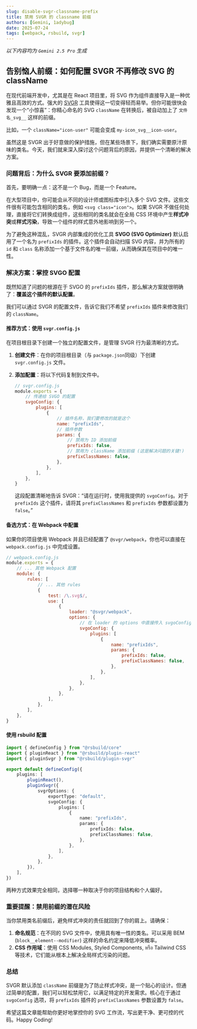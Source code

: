 ```yaml
---
slug: disable-svgr-classname-prefix
title: 禁用 SVGR 的 classname 前缀
authors: [Gemini, 1adybug]
date: 2025-07-24
tags: [webpack, rsbuild, svgr]
---
```


_以下内容均为 `Gemini 2.5 Pro` 生成_

## 告别恼人前缀：如何配置 SVGR 不再修改 SVG 的 className

在现代前端开发中，尤其是在 React 项目里，将 SVG 作为组件直接导入是一种优雅且高效的方式。强大的 [SVGR](https://react-svgr.com/) 工具使得这一切变得轻而易举。但你可能很快会发现一个“小惊喜”：你精心命名的 SVG `className` 在转换后，被自动加上了 `文件名_svg__` 这样的前缀。

比如，一个 `className="icon-user"` 可能会变成 `my-icon_svg__icon-user`。

虽然这是 SVGR 出于好意做的保护措施，但在某些场景下，我们确实需要原汁原味的类名。今天，我们就来深入探讨这个问题背后的原因，并提供一个清晰的解决方案。

### 问题背后：为什么 SVGR 要添加前缀？

首先，要明确一点：这不是一个 Bug，而是一个 Feature。

在大型项目中，你可能会从不同的设计师或图标库中引入多个 SVG 文件。这些文件很有可能包含相同的类名，例如 `<svg class="icon">`。如果 SVGR 不做任何处理，直接将它们转换成组件，这些相同的类名就会在全局 CSS 环境中产生**样式冲突**或**样式污染**，导致一个组件的样式意外地影响到另一个。

为了避免这种混乱，SVGR 内部集成的优化工具 **SVGO (SVG Optimizer)** 默认启用了一个名为 `prefixIds` 的插件。这个插件会自动扫描 SVG 内容，并为所有的 `id` 和 `class` 名称添加一个基于文件名的唯一前缀，从而确保其在项目中的唯一性。

### 解决方案：掌控 SVGO 配置

既然知道了问题的根源在于 SVGO 的 `prefixIds` 插件，那么解决方案就很明确了：**覆盖这个插件的默认配置**。

我们可以通过 SVGR 的配置文件，告诉它我们不希望 `prefixIds` 插件来修改我们的 `className`。

#### 推荐方式：使用 `svgr.config.js`

在项目根目录下创建一个独立的配置文件，是管理 SVGR 行为最清晰的方式。

1. **创建文件**：在你的项目根目录（与 `package.json`同级）下创建 `svgr.config.js` 文件。

2. **添加配置**：将以下代码复制到文件中。

    ```javascript
    // svgr.config.js
    module.exports = {
        // 传递给 SVGO 的配置
        svgoConfig: {
            plugins: [
                {
                    // 插件名称，我们要修改的就是这个
                    name: "prefixIds",
                    // 插件参数
                    params: {
                        // 禁用为 ID 添加前缀
                        prefixIds: false,
                        // 禁用为 className 添加前缀 (这是解决问题的关键!)
                        prefixClassNames: false,
                    },
                },
            ],
        },
    }
    ```

    这段配置清晰地告诉 SVGR：“请在运行时，使用我提供的 `svgoConfig`。对于 `prefixIds` 这个插件，请将其 `prefixClassNames` 和 `prefixIds` 参数都设置为 `false`。”

#### 备选方式：在 Webpack 中配置

如果你的项目使用 Webpack 并且已经配置了 `@svgr/webpack`，你也可以直接在 `webpack.config.js` 中完成设置。

```javascript
// webpack.config.js
module.exports = {
    // ... 其他 Webpack 配置
    module: {
        rules: [
            // ... 其他 rules
            {
                test: /\.svg$/,
                use: [
                    {
                        loader: "@svgr/webpack",
                        options: {
                            // 在 loader 的 options 中直接传入 svgoConfig
                            svgoConfig: {
                                plugins: [
                                    {
                                        name: "prefixIds",
                                        params: {
                                            prefixIds: false,
                                            prefixClassNames: false,
                                        },
                                    },
                                ],
                            },
                        },
                    },
                ],
            },
        ],
    },
}
```

#### 使用 rsbuild 配置

```typescript
import { defineConfig } from "@rsbuild/core"
import { pluginReact } from "@rsbuild/plugin-react"
import { pluginSvgr } from "@rsbuild/plugin-svgr"

export default defineConfig({
    plugins: [
        pluginReact(),
        pluginSvgr({
            svgrOptions: {
                exportType: "default",
                svgoConfig: {
                    plugins: [
                        {
                            name: "prefixIds",
                            params: {
                                prefixIds: false,
                                prefixClassNames: false,
                            },
                        },
                    ],
                },
            },
        }),
    ],
})
```

两种方式效果完全相同，选择哪一种取决于你的项目结构和个人偏好。

### 重要提醒：禁用前缀的潜在风险

当你禁用类名前缀后，避免样式冲突的责任就回到了你的肩上。请确保：

1. **命名规范**：在不同的 SVG 文件中，使用具有唯一性的类名。可以采用 BEM (`block__element--modifier`) 这样的命名约定来降低冲突概率。
2. **CSS 作用域**：使用 CSS Modules, Styled Components, หรือ Tailwind CSS 等技术，它们能从根本上解决全局样式污染的问题。

### 总结

SVGR 默认添加 `className` 前缀是为了防止样式冲突，是一个贴心的设计。但通过简单的配置，我们可以轻松禁用它，以满足特定的开发需求。核心在于通过 `svgoConfig` 选项，将 `prefixIds` 插件的 `prefixClassNames` 参数设置为 `false`。

希望这篇文章能帮助你更好地掌控你的 SVG 工作流，写出更干净、更可控的代码。Happy Coding!
